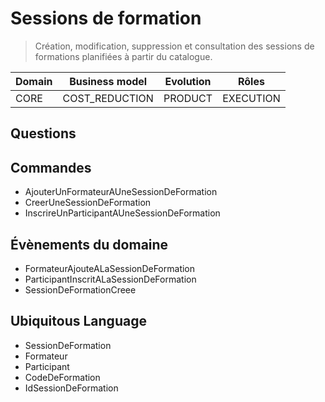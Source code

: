 # Sessions de formation

> Création, modification, suppression et consultation des sessions de formations planifiées à partir du catalogue.

| Domain       | Business model      | Evolution       | Rôles                |
|--------------|---------------------|-----------------|----------------------|
| CORE | COST_REDUCTION | PRODUCT | EXECUTION |

## Questions



## Commandes

- AjouterUnFormateurAUneSessionDeFormation
- CreerUneSessionDeFormation
- InscrireUnParticipantAUneSessionDeFormation

## Évènements du domaine

- FormateurAjouteALaSessionDeFormation
- ParticipantInscritALaSessionDeFormation
- SessionDeFormationCreee

## Ubiquitous Language

- SessionDeFormation
- Formateur
- Participant
- CodeDeFormation
- IdSessionDeFormation
